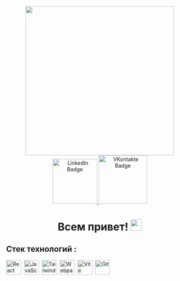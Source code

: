 <div id="header" align="center">
  <img src="https://static.tildacdn.com/tild3835-3363-4132-b064-396437363438/working.png" width="400"/>
  <div id="badges">
  <a href="https://www.linkedin.com/me?trk=p_mwlite_feed_updates-secondary_nav">
    <img src="https://img.shields.io/badge/Linkedin-blue?style=for-the-badge&logo=linkedin&logoColor=white" alt="LinkedIn Badge" width="120"/>
  </a>
  <a href="https://vk.com/r_u_sl_i_k">
    <img src="https://img.shields.io/badge/Vkontakte-blue?style=for-the-badge&logo=vk&logoColor=white" alt="VKontakte Badge" width="130"/>
  </a>
</div>
</div>
<div id="badges" align="center">
<img src="https://komarev.com/ghpvc/?username=ZykovRuslan&style=flat-square&color=blue" alt=""/>
<h1>
  Всем привет!
  <img src="https://media.giphy.com/media/hvRJCLFzcasrR4ia7z/giphy.gif" width="30px"/>
</h1>
</div>
<h2>Стек технологий :</h2>
<div>
  <img src="https://cdn.icon-icons.com/icons2/2415/PNG/512/react_original_logo_icon_146374.png" title="React" alt="React" width="40" height="40"/>&nbsp;
  <img src="https://cdn.icon-icons.com/icons2/2107/PNG/512/file_type_js_icon_130510.png" title="JavaScript" alt="JavaScript" width="40" height="40"/>&nbsp;
  <img src="https://cdn.icon-icons.com/icons2/2107/PNG/512/file_type_tailwind_icon_130128.png" title="Tailwind" alt="Tailwind" width="40" height="40"/>&nbsp;
  <img src="https://img.icons8.com/color/512/webpack.png" title="Webpack" alt="Webpack" width="40" height="40"/>&nbsp;
  <img src="https://avatars.mds.yandex.net/i?id=e70afc3673aa8dcc4ec30e277b3a35d6-6994724-images-thumbs&ref=rim&n=33&w=453&h=300" title="Vite" alt="Vite" width="40" height="40"/>&nbsp;
  <img src="https://cdn.icon-icons.com/icons2/2699/PNG/512/git_scm_logo_icon_170096.png" title="Git" **alt="Git" width="40" height="40"/>
</div>

